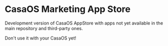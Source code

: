 # CasaOS Marketing App Store

Development version of CasaOS AppStore with apps not yet available in the main repository and third-party ones. 

Don't use it with your CasaOS yet!


